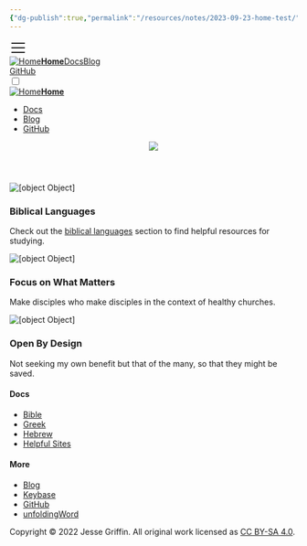 ```yaml
---
{"dg-publish":true,"permalink":"/resources/notes/2023-09-23-home-test/","noteIcon":"","created":"","updated":""}
---
```



<div id="__docusaurus"><nav class="navbar navbar--light navbar--fixed-top"><div class="navbar__inner"><div class="navbar__items"><div aria-label="Navigation bar toggle" class="navbar__toggle" role="button" tabindex="0"><svg xmlns="http://www.w3.org/2000/svg" width="30" height="30" viewBox="0 0 30 30" role="img" focusable="false"><title>Menu</title><path stroke="currentColor" stroke-linecap="round" stroke-miterlimit="10" stroke-width="2" d="M4 7h22M4 15h22M4 23h22"></path></svg></div><a class="navbar__brand" href="/"><img class="navbar__logo" src="/img/ekfocus_logo.png" alt="Home"><strong class="navbar__title">Home</strong></a><a class="navbar__item navbar__link" href="/docs/greek">Docs</a><a class="navbar__item navbar__link" href="/blog">Blog</a></div><div class="navbar__items navbar__items--right"><a target="_blank" rel="noopener noreferrer" href="https://github.com/jag3773/ekfocus" class="navbar__item navbar__link">GitHub</a><div class="react-toggle displayOnlyInLargeViewport_1gtM"><div class="react-toggle-track"><div class="react-toggle-track-check"><span class="toggle_keGJ moon_1gwN"></span></div><div class="react-toggle-track-x"><span class="toggle_keGJ sun_3CPA"></span></div></div><div class="react-toggle-thumb"></div><input type="checkbox" aria-label="Dark mode toggle" class="react-toggle-screenreader-only"></div></div></div><div role="presentation" class="navbar-sidebar__backdrop"></div><div class="navbar-sidebar"><div class="navbar-sidebar__brand"><a class="navbar__brand" href="/"><img class="navbar__logo" src="/img/ekfocus_logo.png" alt="Home"><strong class="navbar__title">Home</strong></a></div><div class="navbar-sidebar__items"><div class="menu"><ul class="menu__list"><li class="menu__list-item"><a class="menu__link" position="left" href="/docs/greek">Docs</a></li><li class="menu__list-item"><a class="menu__link" position="left" href="/blog">Blog</a></li><li class="menu__list-item"><a target="_blank" rel="noopener noreferrer" href="https://github.com/jag3773/ekfocus" class="menu__link" position="right">GitHub</a></li></ul></div></div></div></nav><div class="main-wrapper"><header class="hero hero--primary heroBanner_2Ftp"><div class="container"><img src="img/ekfocus_wordmark.png"></div></header><main><section class="features_P2SU"><div class="container"><div class="row"><div class="col col--4"><div class="text--center"><img class="featureImage_3Xqx" src="/img/aleph.svg" alt="[object Object]"></div><h3> Biblical Languages</h3><p>Check out the <a href="/docs/">biblical languages</a> section to find helpful resources for studying.</p></div><div class="col col--4"><div class="text--center"><img class="featureImage_3Xqx" src="/img/disciples.svg" alt="[object Object]"></div><h3>Focus on What Matters</h3><p>Make disciples who make disciples in the context of healthy churches.</p></div><div class="col col--4"><div class="text--center"><img class="featureImage_3Xqx" src="/img/unlocked.svg" alt="[object Object]"></div><h3>Open By Design</h3><p>Not seeking my own benefit but that of the many, so that they might be saved.</p></div></div></div></section></main></div><footer class="footer footer--dark"><div class="container"><div class="row footer__links"><div class="col footer__col"><h4 class="footer__title">Docs</h4><ul class="footer__items"><li class="footer__item"><a class="footer__link-item" href="/docs/bible">Bible</a></li><li class="footer__item"><a class="footer__link-item" href="/docs/greek">Greek</a></li><li class="footer__item"><a class="footer__link-item" href="/docs/hebrew">Hebrew</a></li><li class="footer__item"><a class="footer__link-item" href="/docs/helpful-sites">Helpful Sites</a></li></ul></div><div class="col footer__col"><h4 class="footer__title">More</h4><ul class="footer__items"><li class="footer__item"><a class="footer__link-item" href="/blog">Blog</a></li><li class="footer__item"><a class="footer__link-item" target="_blank" rel="noopener noreferrer" href="https://keybase.io/jag3773/">Keybase</a></li><li class="footer__item"><a class="footer__link-item" target="_blank" rel="noopener noreferrer" href="https://github.com/jag3773">GitHub</a></li><li class="footer__item"><a class="footer__link-item" target="_blank" rel="noopener noreferrer" href="https://www.unfoldingword.org">unfoldingWord</a></li></ul></div></div><div class="text--center"><div>Copyright © 2022 Jesse Griffin. All original work licensed as <a href="https://creativecommons.org/licenses/by-sa/4.0/">CC BY-SA 4.0</a>.</div></div></div></footer></div>